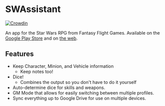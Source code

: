 
# SWAssistant

[![Crowdin](https://badges.crowdin.net/swrpg/localized.svg)](https://crowdin.com/project/swrpg)

An app for the Star Wars RPG from Fantasy Flight Games. Available on the [Google Play Store](https://play.google.com/store/apps/details?id=com.apps.darkstorm.swrpg.assistant) and on [the web](https://darkstorm.tech/SWAssistant).

## Features  

* Keep Character, Minion, and Vehicle information
  * Keep notes too!
* Dice!
  * Combines the output so you don't have to do it yourself
* Auto-determine dice for skills and weapons.
* GM Mode that allows for easily switching between multiple profiles.
* Sync everything up to Google Drive for use on multiple devices.
